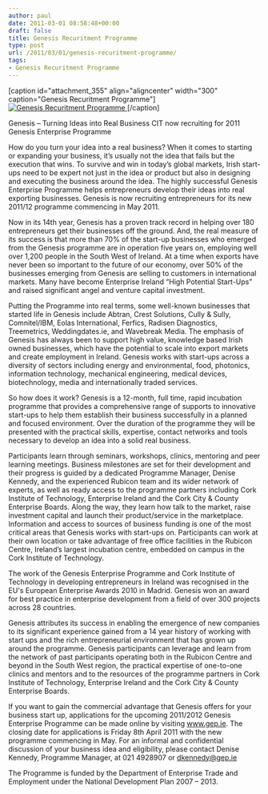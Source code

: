 ```yaml
---
author: paul
date: 2011-03-01 08:58:48+00:00
draft: false
title: Genesis Recuritment Programme
type: post
url: /2011/03/01/genesis-recuritment-programme/
tags:
- Genesis Recuritment Programme
---
```


[caption id="attachment_355" align="aligncenter" width="300" caption="Genesis Recuritment Programme"][![Genesis Recuritment Programme](/wp-content/uploads/2011/03/GEP_logo1-300x84.jpg)
](/wp-content/uploads/2011/03/GEP_logo1.jpg)[/caption]

Genesis – Turning Ideas into Real Business
CIT now recruiting for 2011 Genesis Enterprise Programme

How do you turn your idea into a real business? When it comes to  starting or expanding your business, it’s usually not the idea that  fails but the execution that wins. To survive and win in today’s global  markets, Irish start-ups need to be expert not just in the idea or  product but also in designing and executing the business around the  idea. The highly successful Genesis Enterprise Programme helps  entrepreneurs develop their ideas into real exporting businesses.  Genesis is now recruiting entrepreneurs for its new 2011/12 programme  commencing in May 2011.

Now in its 14th year, Genesis has a proven track record in helping  over 180 entrepreneurs get their businesses off the ground.  And, the  real measure of its success is that more than 70% of the start-up  businesses who emerged from the Genesis programme are in operation five  years on, employing well over 1,200 people in the South West of Ireland.   At a time when exports have never been so important to the future of  our economy, over 50% of the businesses emerging from Genesis are  selling to customers in international markets. Many have become  Enterprise Ireland “High Potential Start-Ups” and raised significant  angel and venture capital investment.

Putting the Programme into real terms, some well-known businesses  that started life in Genesis include Abtran, Crest Solutions, Cully  & Sully, Comnitel/IBM, Eolas International, Ferfics, Radisen  Diagnostics, Treemetrics, Weddingdates.ie, and Wavebreak Media. The  emphasis of Genesis has always been to support high value, knowledge  based Irish owned businesses, which have the potential to scale into  export markets and create employment in Ireland. Genesis works with  start-ups across a diversity of sectors including energy and  environmental, food, photonics, information technology, mechanical  engineering, medical devices, biotechnology, media and internationally  traded services.

So how does it work?  Genesis is a 12-month, full time, rapid  incubation programme that provides a comprehensive range of supports to  innovative start-ups to help them establish their business successfully  in a planned and focused environment.  Over the duration of the  programme they will be presented with the practical skills, expertise,  contact networks and tools necessary to develop an idea into a solid  real business.

Participants learn through seminars, workshops, clinics, mentoring  and peer learning meetings. Business milestones are set for their  development and their progress is guided by a dedicated Programme  Manager, Denise Kennedy, and the experienced Rubicon team and its wider  network of experts, as well as ready access to the programme partners  including Cork Institute of Technology, Enterprise Ireland and the Cork  City & County Enterprise Boards. Along the way, they learn how talk  to the market, raise investment capital and launch their product/service  in the marketplace. Information and access to sources of business  funding is one of the most critical areas that Genesis works with  start-ups on. Participants can work at their own location or take  advantage of free office facilities in the Rubicon Centre, Ireland’s  largest incubation centre, embedded on campus in the Cork Institute of  Technology.

The work of the Genesis Enterprise Programme and Cork Institute of  Technology in developing entrepreneurs in Ireland was recognised in the  EU's European Enterprise Awards 2010 in Madrid. Genesis won an award for  best practice in enterprise development from a field of over 300  projects across 28 countries.

Genesis attributes its success in enabling the emergence of new  companies to its significant experience gained from a 14 year history of  working with start ups and the rich entrepreneurial environment that  has grown up around the programme. Genesis participants can leverage and  learn from the network of past participants operating both in the  Rubicon Centre and beyond in the South West region, the practical  expertise of one-to-one clinics and mentors and  to the resources of the  programme partners in Cork Institute of Technology, Enterprise Ireland  and the Cork City & County Enterprise Boards.

If you want to gain the commercial advantage that Genesis offers for  your business start up, applications for the upcoming 2011/2012 Genesis  Enterprise Programme can be made online by visiting www.gep.ie. The  closing date for applications is Friday 8th April 2011 with the new  programme commencing in May. For an informal and confidential discussion  of your business idea and eligibility, please contact Denise Kennedy,  Programme Manager, at 021 4928907 or dkennedy@gep.ie

The Programme is funded by the Department of Enterprise Trade and Employment under the National Development Plan 2007 – 2013.
